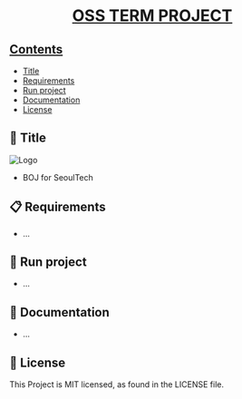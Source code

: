 <h1 align="center">
    <a href="https://github.com/ha4219/oss-term-project"/>
    OSS TERM PROJECT
</h1>






## Contents

- [Title](#-title)
- [Requirements](#-requirements)
- [Run project](#-run-project)
- [Documentation](#-documentation)
- [License](#-license)



 

## 🎉 Title

![Logo](https://d2gd6pc034wcta.cloudfront.net/images/logo@2x.png)

- BOJ for SeoulTech

## 📋 Requirements

- ...

## 🚀 Run project

- ...

## 📖 Documentation

- ...

## 📄 License
This Project is MIT licensed, as found in the LICENSE file.
